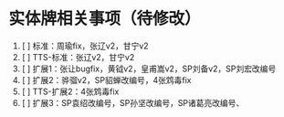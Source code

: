 # 实体牌相关事项（待修改）

1. [ ] 标准：周瑜fix，张辽v2，甘宁v2
2. [ ] TTS-标准：张辽v2，甘宁v2
3. [ ] 扩展1：张让bugfix，黄钺v2，皇甫嵩v2，SP刘备v2，SP刘宏改编号
4. [ ] 扩展2：骅骝v2，SP貂蝉改编号，4张鸩毒fix
5. [ ] TTS-扩展2：4张鸩毒fix
6. [ ] 扩展3：SP袁绍改编号，SP孙坚改编号，SP诸葛亮改编号、
